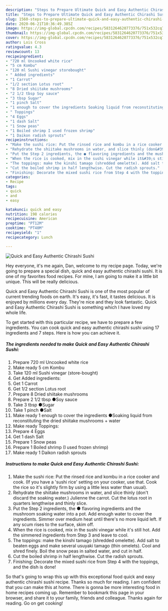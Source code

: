 ```yaml
---
description: "Steps to Prepare Ultimate Quick and Easy Authentic Chirashi Sushi"
title: "Steps to Prepare Ultimate Quick and Easy Authentic Chirashi Sushi"
slug: 1560-steps-to-prepare-ultimate-quick-and-easy-authentic-chirashi-sushi
date: 2020-06-21T10:36:49.385Z
image: https://img-global.cpcdn.com/recipes/5831264620773376/751x532cq70/quick-and-easy-authentic-chirashi-sushi-recipe-main-photo.jpg
thumbnail: https://img-global.cpcdn.com/recipes/5831264620773376/751x532cq70/quick-and-easy-authentic-chirashi-sushi-recipe-main-photo.jpg
cover: https://img-global.cpcdn.com/recipes/5831264620773376/751x532cq70/quick-and-easy-authentic-chirashi-sushi-recipe-main-photo.jpg
author: Lois Cross
ratingvalue: 4.3
reviewcount: 13
recipeingredient:
- "720 ml Uncooked white rice"
- "5 cm Kombu"
- "120 ml Sushi vinegar storebought"
- " Added ingredients"
- "1 Carrot"
- "1/2 section Lotus root"
- "8 Dried shiitake mushrooms"
- "2 1/2 tbsp Soy sauce"
- "3 tbsp Sugar"
- "1 pinch Salt"
- "1 enough to cover the ingredients Soaking liquid from reconstituting the dried shiitake mushrooms  water"
- " Toppings"
- "4 Eggs"
- "1 dash Salt"
- "1 Snow peas"
- "1 Boiled shrimp I used frozen shrimp"
- "1 Daikon radish sprouts"
recipeinstructions:
- "Make the sushi rice: Put the rinsed rice and kombu in a rice cooker and cook. (If you have a &#39;sushi rice&#39; setting on your cooker, use that. Cook the rice so it&#39;s slightly firm by using a little less water than usual)."
- "Rehydrate the shiitake mushrooms in water, and slice thinly (don&#39;t discard the soaking water.) Julienne the carrot. Cut the lotus root in quarters lengthwise and thinly slice."
- "Put the Step 2 ingredients, the ● flavoring ingredients and the mushroom soaking water into a pot. Add enough water to cover the ingredients. Simmer over medium heat until there&#39;s no more liquid left. If any scum rises to the surface, skim off."
- "When the rice is cooked, mix in the sushi vinegar while it&#39;s still hot. Add the simmered ingredients from Step 3 and leave to cool."
- "The toppings: make the kinshi tamago (shredded omelette). Add salt to beaten eggs and make several usuyaki tamago (thin omelets). Cool and shred finely.  Boil the snow peas in salted water, and cut in half."
- "Cut the boiled shrimp in half lengthwise. Cut the radish sprouts."
- "Finishing: Decorate the mixed sushi rice from Step 4 with the toppings, and the dish is done!"
categories:
- Recipe
tags:
- quick
- and
- easy

katakunci: quick and easy 
nutrition: 198 calories
recipecuisine: American
preptime: "PT12M"
cooktime: "PT40M"
recipeyield: "1"
recipecategory: Lunch

---
```



![Quick and Easy Authentic Chirashi Sushi](https://img-global.cpcdn.com/recipes/5831264620773376/751x532cq70/quick-and-easy-authentic-chirashi-sushi-recipe-main-photo.jpg)

Hey everyone, it's me again, Dan, welcome to my recipe page. Today, we're going to prepare a special dish, quick and easy authentic chirashi sushi. It is one of my favorites food recipes. For mine, I am going to make it a little bit unique. This will be really delicious.

Quick and Easy Authentic Chirashi Sushi is one of the most popular of current trending foods on earth. It's easy, it's fast, it tastes delicious. It is enjoyed by millions every day. They're nice and they look fantastic. Quick and Easy Authentic Chirashi Sushi is something which I have loved my whole life.




To get started with this particular recipe, we have to prepare a few ingredients. You can cook quick and easy authentic chirashi sushi using 17 ingredients and 7 steps. Here is how you can achieve it.

<!--inarticleads1-->

##### The ingredients needed to make Quick and Easy Authentic Chirashi Sushi:

1. Prepare 720 ml Uncooked white rice
1. Make ready 5 cm Kombu
1. Take 120 ml Sushi vinegar (store-bought)
1. Get  Added ingredients:
1. Get 1 Carrot
1. Get 1/2 section Lotus root
1. Prepare 8 Dried shiitake mushrooms
1. Prepare 2 1/2 tbsp ●Soy sauce
1. Take 3 tbsp ●Sugar
1. Take 1 pinch ●Salt
1. Make ready 1 enough to cover the ingredients ●Soaking liquid from reconstituting the dried shiitake mushrooms + water
1. Make ready  Toppings:
1. Prepare 4 Eggs
1. Get 1 dash Salt
1. Prepare 1 Snow peas
1. Prepare 1 Boiled shrimp (I used frozen shrimp)
1. Make ready 1 Daikon radish sprouts




<!--inarticleads2-->

##### Instructions to make Quick and Easy Authentic Chirashi Sushi:

1. Make the sushi rice: Put the rinsed rice and kombu in a rice cooker and cook. (If you have a &#39;sushi rice&#39; setting on your cooker, use that. Cook the rice so it&#39;s slightly firm by using a little less water than usual).
1. Rehydrate the shiitake mushrooms in water, and slice thinly (don&#39;t discard the soaking water.) Julienne the carrot. Cut the lotus root in quarters lengthwise and thinly slice.
1. Put the Step 2 ingredients, the ● flavoring ingredients and the mushroom soaking water into a pot. Add enough water to cover the ingredients. Simmer over medium heat until there&#39;s no more liquid left. If any scum rises to the surface, skim off.
1. When the rice is cooked, mix in the sushi vinegar while it&#39;s still hot. Add the simmered ingredients from Step 3 and leave to cool.
1. The toppings: make the kinshi tamago (shredded omelette). Add salt to beaten eggs and make several usuyaki tamago (thin omelets). Cool and shred finely.  Boil the snow peas in salted water, and cut in half.
1. Cut the boiled shrimp in half lengthwise. Cut the radish sprouts.
1. Finishing: Decorate the mixed sushi rice from Step 4 with the toppings, and the dish is done!




So that's going to wrap this up with this exceptional food quick and easy authentic chirashi sushi recipe. Thanks so much for reading. I am confident that you can make this at home. There is gonna be more interesting food in home recipes coming up. Remember to bookmark this page in your browser, and share it to your family, friends and colleague. Thanks again for reading. Go on get cooking!
